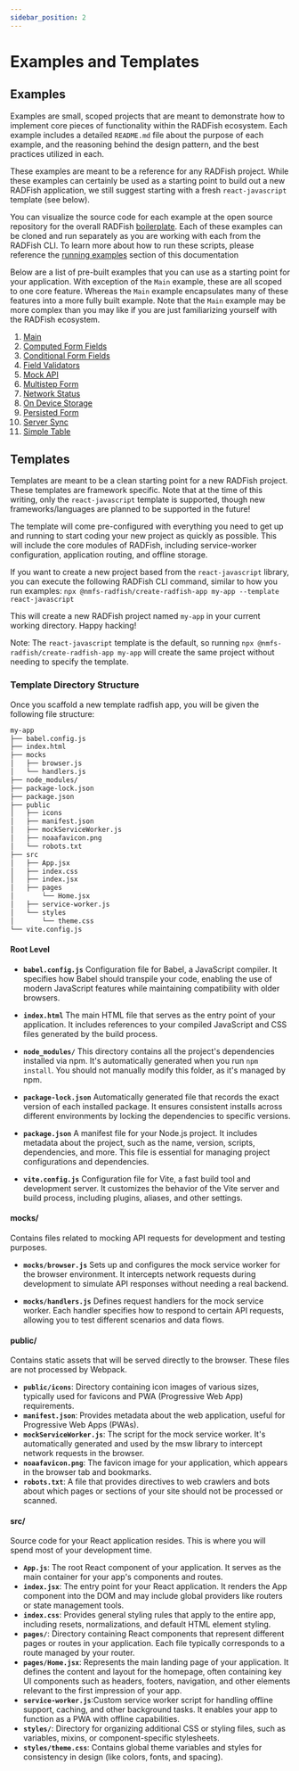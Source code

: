 ```yaml
---
sidebar_position: 2
---
```


# Examples and Templates

## Examples

Examples are small, scoped projects that are meant to demonstrate how to implement core pieces of functionality within the RADFish ecosystem. Each example includes a detailed `README.md` file about the purpose of each example, and the reasoning behind the design pattern, and the best practices utilized in each.

These examples are meant to be a reference for any RADFish project. While these examples can certainly be used as a starting point to build out a new RADFish application, we still suggest starting with a fresh `react-javascript` template (see below).

You can visualize the source code for each example at the open source repository for the overall RADFish [boilerplate](https://github.com/NMFS-RADFish/boilerplate/tree/main/examples). Each of these examples can be cloned and run separately as you are working with each from the RADFish CLI. To learn more about how to run these scripts, please reference the [running examples](./building-your-application/available-scripts/running-example) section of this documentation

Below are a list of pre-built examples that you can use as a starting point for your application. With exception of the `Main` example, these are all scoped to one core feature. Whereas the `Main` example encapsulates many of these features into a more fully built example. Note that the `Main` example may be more complex than you may like if you are just familiarizing yourself with the RADFish ecosystem.

1. [Main](https://github.com/NMFS-RADFish/boilerplate/blob/main/examples/main/README.md)
1. [Computed Form Fields](https://github.com/NMFS-RADFish/boilerplate/blob/main/examples/computed-form-fields/README.md)
1. [Conditional Form Fields](https://github.com/NMFS-RADFish/boilerplate/blob/main/examples/conditional-form-fields/README.md)
1. [Field Validators](https://github.com/NMFS-RADFish/boilerplate/blob/main/examples/field-validators/README.md)
1. [Mock API](https://github.com/NMFS-RADFish/boilerplate/blob/main/examples/mock-api/README.md)
1. [Multistep Form](https://github.com/NMFS-RADFish/boilerplate/blob/main/examples/multistep-form/README.md)
1. [Network Status](https://github.com/NMFS-RADFish/boilerplate/blob/main/examples/network-status/README.md)
1. [On Device Storage](https://github.com/NMFS-RADFish/boilerplate/blob/main/examples/on-device-storage/README.md)
1. [Persisted Form](https://github.com/NMFS-RADFish/boilerplate/blob/main/examples/persisted-form/README.md)
1. [Server Sync](https://github.com/NMFS-RADFish/boilerplate/blob/main/examples/server-sync/README.md)
1. [Simple Table](https://github.com/NMFS-RADFish/boilerplate/blob/main/examples/simple-table/README.md)

## Templates

Templates are meant to be a clean starting point for a new RADFish project. These templates are framework specific. Note that at the time of this writing, only the `react-javascript` template is supported, though new frameworks/languages are planned to be supported in the future!

The template will come pre-configured with everything you need to get up and running to start coding your new project as quickly as possible. This will include the core modules of RADFish, including service-worker configuration, application routing, and offline storage.

If you want to create a new project based from the `react-javascript` library, you can execute the following RADFish CLI command, similar to how you run examples: `npx @nmfs-radfish/create-radfish-app my-app --template react-javascript`

This will create a new RADFish project named `my-app` in your current working directory. Happy hacking!

Note: The `react-javascript` template is the default, so running `npx @nmfs-radfish/create-radfish-app my-app` will create the same project without needing to specify the template.

### Template Directory Structure

Once you scaffold a new template radfish app, you will be given the following file structure:

``` bash
my-app
├── babel.config.js
├── index.html
├── mocks
│   ├── browser.js
│   └── handlers.js
├── node_modules/
├── package-lock.json
├── package.json
├── public
│   ├── icons
│   ├── manifest.json
│   ├── mockServiceWorker.js
│   ├── noaafavicon.png
│   └── robots.txt
├── src
│   ├── App.jsx
│   ├── index.css
│   ├── index.jsx
│   ├── pages
│       └── Home.jsx 
│   ├── service-worker.js
│   └── styles
│       └── theme.css 
└── vite.config.js
```

#### Root Level

- **`babel.config.js`** Configuration file for Babel, a JavaScript compiler. It specifies how Babel should transpile your code, enabling the use of modern JavaScript features while maintaining compatibility with older browsers.

- **`index.html`** The main HTML file that serves as the entry point of your application. It includes references to your compiled JavaScript and CSS files generated by the build process.

- **`node_modules/`** This directory contains all the project's dependencies installed via npm. It's automatically generated when you run `npm install`. You should not manually modify this folder, as it's managed by npm.

- **`package-lock.json`** Automatically generated file that records the exact version of each installed package. It ensures consistent installs across different environments by locking the dependencies to specific versions.

- **`package.json`** A manifest file for your Node.js project. It includes metadata about the project, such as the name, version, scripts, dependencies, and more. This file is essential for managing project configurations and dependencies.

- **`vite.config.js`** Configuration file for Vite, a fast build tool and development server. It customizes the behavior of the Vite server and build process, including plugins, aliases, and other settings.

#### mocks/

Contains files related to mocking API requests for development and testing purposes.

- **`mocks/browser.js`** Sets up and configures the mock service worker for the browser environment. It intercepts network requests during development to simulate API responses without needing a real backend.

- **`mocks/handlers.js`** Defines request handlers for the mock service worker. Each handler specifies how to respond to certain API requests, allowing you to test different scenarios and data flows.


#### public/

Contains static assets that will be served directly to the browser. These files are not processed by Webpack.

- **`public/icons`**: Directory containing icon images of various sizes, typically used for favicons and PWA (Progressive Web App) requirements.
- **`manifest.json`**: Provides metadata about the web application, useful for Progressive Web Apps (PWAs).
- **`mockServiceWorker.js`**: The script for the mock service worker. It's automatically generated and used by the msw library to intercept network requests in the browser.
- **`noaafavicon.png`**: The favicon image for your application, which appears in the browser tab and bookmarks.
- **`robots.txt`**: A file that provides directives to web crawlers and bots about which pages or sections of your site should not be processed or scanned.

#### src/

Source code for your React application resides. This is where you will spend most of your development time.

- **`App.js`**: The root React component of your application. It serves as the main container for your app's components and routes.
- **`index.jsx`**: The entry point for your React application. It renders the App component into the DOM and may include global providers like routers or state management tools.
- **`index.css`**: Provides general styling rules that apply to the entire app, including resets, normalizations, and default HTML element styling.
- **`pages/`**: Directory containing React components that represent different pages or routes in your application. Each file typically corresponds to a route managed by your router.
- **`pages/Home.jsx`**: Represents the main landing page of your application. It defines the content and layout for the homepage, often containing key UI components such as headers, footers, navigation, and other elements relevant to the first impression of your app.
- **`service-worker.js`**:Custom service worker script for handling offline support, caching, and other background tasks. It enables your app to function as a PWA with offline capabilities.
- **`styles/`**: Directory for organizing additional CSS or styling files, such as variables, mixins, or component-specific stylesheets.
- **`styles/theme.css`**: Contains global theme variables and styles for consistency in design (like colors, fonts, and spacing).